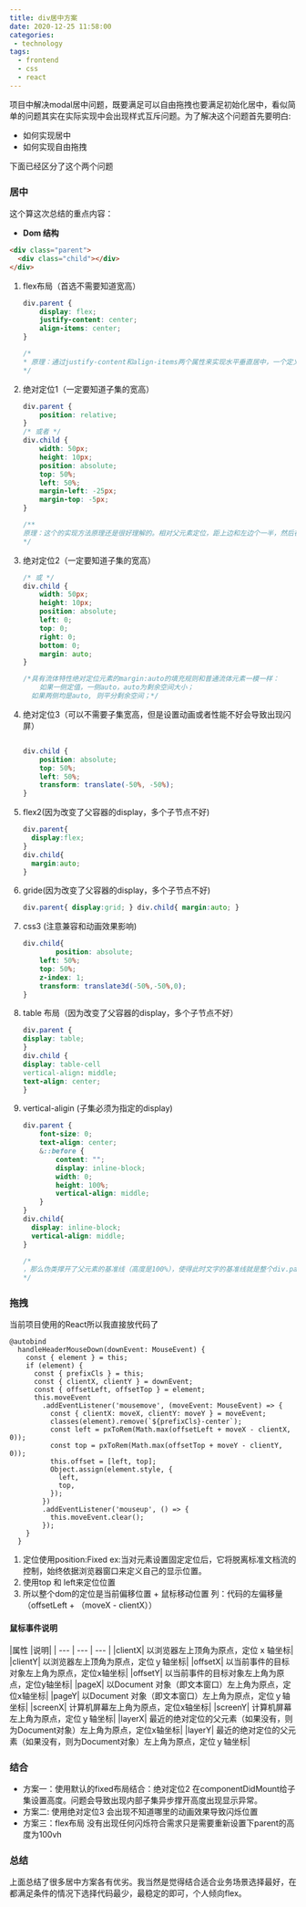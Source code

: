 ```yaml
---
title: div居中方案
date: 2020-12-25 11:58:00
categories:
 - technology
tags:
  - frontend
  - css
  - react
---
```

项目中解决modal居中问题，既要满足可以自由拖拽也要满足初始化居中，看似简单的问题其实在实际实现中会出现样式互斥问题。为了解决这个问题首先要明白:

- 如何实现居中
- 如何实现自由拖拽

下面已经区分了这个两个问题

### 居中

这个算这次总结的重点内容：

- **Dom 结构**

```html
<div class="parent">
  <div class="child"></div>
</div>
```

1. flex布局（首选不需要知道宽高）

    ```css
    div.parent {
        display: flex;
        justify-content: center;
        align-items: center;
    }

    /*
    * 原理：通过justify-content和align-items两个属性来实现水平垂直居中，一个定义的是水平轴山上的对齐方式，另一个则定义的是垂直轴上的对齐方式。
    */
    ```

2. 绝对定位1（一定要知道子集的宽高）

    ```css
    div.parent {
        position: relative; 
    }
    /* 或者 */
    div.child {
        width: 50px;
        height: 10px;
        position: absolute;
        top: 50%;
        left: 50%;
        margin-left: -25px;
        margin-top: -5px;
    }

    /**
    原理：这个的实现方法原理还是很好理解的。相对父元素定位，距上边和左边个一半，然后在减去子元素的一半。
    */
    ```

3. 绝对定位2（一定要知道子集的宽高）

    ```css
    /* 或 */
    div.child {
        width: 50px;
        height: 10px;
        position: absolute;
        left: 0;
        top: 0;
        right: 0;
        bottom: 0;
        margin: auto;
    }

    /*具有流体特性绝对定位元素的margin:auto的填充规则和普通流体元素一模一样：
    	如果一侧定值，一侧auto，auto为剩余空间大小；
      如果两侧均是auto, 则平分剩余空间；*/
    ```

4. 绝对定位3（可以不需要子集宽高，但是设置动画或者性能不好会导致出现闪屏）

    ```css

    div.child {
        position: absolute; 
        top: 50%;
        left: 50%;
        transform: translate(-50%, -50%);  
    }
    ```

5. flex2(因为改变了父容器的display，多个子节点不好)

    ```css
    div.parent{
      display:flex;
    }
    div.child{
      margin:auto;
    }
    ```

6. gride(因为改变了父容器的display，多个子节点不好)

    ```css
    div.parent{ display:grid; } div.child{ margin:auto; }

    ```

7. css3 (注意兼容和动画效果影响)

    ```css
    div.child{    
    		position: absolute;
        left: 50%;
        top: 50%;
        z-index: 1;
        transform: translate3d(-50%,-50%,0);
    }
    ```

8. table 布局（因为改变了父容器的display，多个子节点不好）

    ```css
    div.parent {
    display: table;
    }
    div.child {
    display: table-cell
    vertical-align: middle;
    text-align: center;
    }
    ```

9. vertical-aligin (子集必须为指定的display)

    ```css
    div.parent {
        font-size: 0;
        text-align: center;
        &::before {
            content: "";
            display: inline-block;
            width: 0;
            height: 100%;
            vertical-align: middle;
        }
    }
    div.child{
      display: inline-block;
      vertical-align: middle;
    }

    /*
    ，那么伪类撑开了父元素的基准线（高度是100%），使得此时文字的基准线就是整个div.parent的中心了，另外vertical-align只影响inline或者inline-block的，所以div.child设置vertical-align就能居中了
    */
    ```

### 拖拽

当前项目使用的React所以我直接放代码了

```tsx
@autobind
  handleHeaderMouseDown(downEvent: MouseEvent) {
    const { element } = this;
    if (element) {
      const { prefixCls } = this;
      const { clientX, clientY } = downEvent;
      const { offsetLeft, offsetTop } = element;
      this.moveEvent
        .addEventListener('mousemove', (moveEvent: MouseEvent) => {
          const { clientX: moveX, clientY: moveY } = moveEvent;
          classes(element).remove(`${prefixCls}-center`);
          const left = pxToRem(Math.max(offsetLeft + moveX - clientX, 0));
          const top = pxToRem(Math.max(offsetTop + moveY - clientY, 0));
          this.offset = [left, top];
          Object.assign(element.style, {
            left,
            top,
          });
        })
        .addEventListener('mouseup', () => {
          this.moveEvent.clear();
        });
    }
  }
```

1. 定位使用position:Fixed   ex:当对元素设置固定定位后，它将脱离标准文档流的控制，始终依据浏览器窗口来定义自己的显示位置。
2. 使用top 和 left来定位位置
3. 所以整个dom的定位是当前偏移位置 + 鼠标移动位置 列：代码的左偏移量 （offsetLeft + （moveX - clientX））

#### 鼠标事件说明
|属性	|说明|
| --- | --- | --- | 
|clientX|	以浏览器左上顶角为原点，定位 x 轴坐标|
|clientY|	以浏览器左上顶角为原点，定位ｙ轴坐标|
|offsetX|	以当前事件的目标对象左上角为原点，定位x轴坐标|
|offsetY|	以当前事件的目标对象左上角为原点，定位y轴坐标|
|pageX|	以Document 对象（即文本窗口）左上角为原点，定位x轴坐标|
|pageY|	以Document 对象（即文本窗口）左上角为原点，定位ｙ轴坐标|
|screenX|	计算机屏幕左上角为原点，定位x轴坐标|
|screenY|	计算机屏幕左上角为原点，定位ｙ轴坐标|
|layerX|	最近的绝对定位的父元素（如果没有，则为Document对象）左上角为原点，定位x轴坐标|
|layerY|	最近的绝对定位的父元素（如果没有，则为Document对象）左上角为原点，定位ｙ轴坐标|

### 结合

- 方案一：使用默认的fixed布局结合：绝对定位2 在componentDidMount给子集设置高度。问题会导致出现内部子集异步撑开高度出现显示异常。
- 方案二:  使用绝对定位3 会出现不知道哪里的动画效果导致闪烁位置
- 方案三：flex布局 没有出现任何闪烁符合需求只是需要重新设置下parent的高度为100vh

### 总结

上面总结了很多居中方案各有优劣。我当然是觉得结合适合业务场景选择最好，在都满足条件的情况下选择代码最少，最稳定的即可，个人倾向flex。